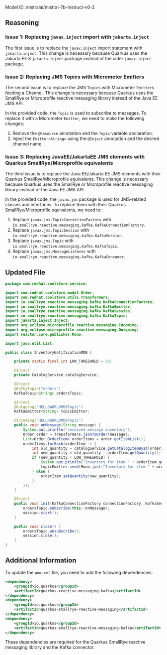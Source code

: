 Model ID: mistralai/mistral-7b-instruct-v0-2

## Reasoning

### Issue 1: Replacing `javax.inject` import with `jakarta.inject`

The first issue is to replace the `javax.inject` import statement with `jakarta.inject`. This change is necessary because Quarkus uses the Jakarta EE 8 `jakarta.inject` package instead of the older `javax.inject` package.

### Issue 2: Replacing JMS Topics with Micrometer Emitters

The second issue is to replace the JMS `Topic`s with Micrometer `Emitter`s feeding a Channel. This change is necessary because Quarkus uses the SmallRye or Microprofile reactive messaging library instead of the Java EE JMS API.

In the provided code, the `Topic` is used to subscribe to messages. To replace it with a Micrometer `Emitter`, we need to make the following changes:

1. Remove the `@Resource` annotation and the `Topic` variable declaration.
2. Inject the `Emitter<String>` using the `@Inject` annotation and the desired channel name.

### Issue 3: Replacing JavaEE/JakartaEE JMS elements with Quarkus SmallRye/Microprofile equivalents

The third issue is to replace the Java EE/Jakarta EE JMS elements with their Quarkus SmallRye/Microprofile equivalents. This change is necessary because Quarkus uses the SmallRye or Microprofile reactive messaging library instead of the Java EE JMS API.

In the provided code, the `javax.jms` package is used for JMS-related classes and interfaces. To replace them with their Quarkus SmallRye/Microprofile equivalents, we need to:

1. Replace `javax.jms.TopicConnectionFactory` with `io.smallrye.reactive.messaging.kafka.KafkaConnectionFactory`.
2. Replace `javax.jms.TopicSession` with `io.smallrye.reactive.messaging.kafka.KafkaSession`.
3. Replace `javax.jms.Topic` with `io.smallrye.reactive.messaging.kafka.KafkaTopic`.
4. Replace `javax.jms.MessageListener` with `io.smallrye.reactive.messaging.kafka.KafkaConsumer`.

## Updated File

```java
package com.redhat.coolstore.service;

import com.redhat.coolstore.model.Order;
import com.redhat.coolstore.utils.Transformers;
import io.smallrye.reactive.messaging.kafka.KafkaConnectionFactory;
import io.smallrye.reactive.messaging.kafka.KafkaEmitter;
import io.smallrye.reactive.messaging.kafka.KafkaSession;
import io.smallrye.reactive.messaging.kafka.KafkaTopic;
import jakarta.inject.Inject;
import org.eclipse.microprofile.reactive.messaging.Incoming;
import org.eclipse.microprofile.reactive.messaging.Outgoing;
import reactor.core.publisher.Mono;

import java.util.List;

public class InventoryNotificationMDB {

    private static final int LOW_THRESHOLD = 50;

    @Inject
    private CatalogService catalogService;

    @Inject
    @KafkaTopic("orders")
    KafkaTopic<String> ordersTopic;

    @Inject
    @Outgoing("HELLOWORLDMDBTopic")
    KafkaEmitter<String> topicEmitter;

    @Incoming("HELLOWORLDMDBTopic")
    public void onMessage(String message) {
        System.out.println("received message inventory");
        Order order = Transformers.jsonToOrder(message);
        List<Order.OrderItem> orderItems = order.getItemList();
        orderItems.forEach(orderItem -> {
            int old_quantity = catalogService.getCatalogItemById(orderItem.getProductId()).getInventory().getQuantity();
            int new_quantity = old_quantity - orderItem.getQuantity();
            if (new_quantity < LOW_THRESHOLD) {
                System.out.println("Inventory for item " + orderItem.getProductId() + " is below threshold (" + LOW_THRESHOLD + "), contact supplier!");
                topicEmitter.send(Mono.just("Inventory for item " + orderItem.getProductId() + " is below threshold (" + LOW_THRESHOLD + "), contact supplier!"));
            } else {
                orderItem.setQuantity(new_quantity);
            }
        });
    }

    @Inject
    public void init(KafkaConnectionFactory connectionFactory, KafkaSession session) {
        ordersTopic.subscribe(this::onMessage);
        session.start();
    }

    public void close() {
        ordersTopic.unsubscribe();
        session.close();
    }
}
```

## Additional Information

To update the `pom.xml` file, you need to add the following dependencies:

```xml
<dependency>
    <groupId>io.quarkus</groupId>
    <artifactId>quarkus-reactive-messaging-kafka</artifactId>
</dependency>
<dependency>
    <groupId>io.quarkus</groupId>
    <artifactId>quarkus-smallrye-reactive-messaging</artifactId>
</dependency>
<dependency>
    <groupId>io.quarkus</groupId>
    <artifactId>quarkus-smallrye-reactive-messaging-kafka</artifactId>
</dependency>
```

These dependencies are required for the Quarkus SmallRye reactive messaging library and the Kafka connector.